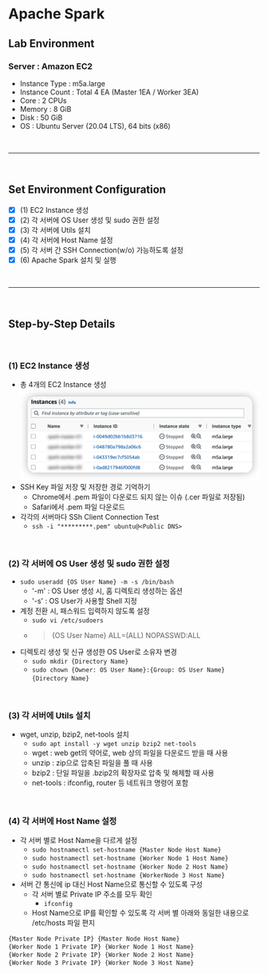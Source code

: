 # Apache Spark

## Lab Environment
### Server : Amazon EC2
- Instance Type : m5a.large
- Instance Count : Total 4 EA (Master 1EA / Worker 3EA)
- Core : 2 CPUs
- Memory : 8 GiB
- Disk : 50 GiB
- OS : Ubuntu Server (20.04 LTS), 64 bits (x86)

<br/>

* * *

<br/>

## Set Environment Configuration
- [x] (1) EC2 Instance 생성
- [x] (2) 각 서버에 OS User 생성 및 sudo 권한 설정
- [x] (3) 각 서버에 Utils 설치
- [x] (4) 각 서버에 Host Name 설정
- [x] (5) 각 서버 간 SSH Connection(w/o) 가능하도록 설정
- [x] (6) Apache Spark 설치 및 실행

<br/>

***

<br/>

## Step-by-Step Details

<br/>

### (1) EC2 Instance 생성
- 총 4개의 EC2 Instance 생성
![images/image1.png](images/image1.png)
- SSH Key 파일 저장 및 저장한 경로 기억하기
    - Chrome에서 .pem 파일이 다운로드 되지 않는 이슈 (.cer 파일로 저장됨)
    - Safari에서 .pem 파일 다운로드
- 각각의 서버마다 SSh Client Connection Test
    - `ssh -i "*********.pem" ubuntu@<Public DNS>`

<br/>

### (2) 각 서버에 OS User 생성 및 sudo 권한 설정
- `sudo useradd {OS User Name} -m -s /bin/bash`
    - '-m' : OS User 생성 시, 홈 디렉토리 생성하는 옵션
    - '-s' : OS User가 사용할 Shell 지정
- 계정 전환 시, 패스워드 입력하지 않도록 설정
    - `sudo vi /etc/sudoers`
    - > {OS User Name} ALL=(ALL) NOPASSWD:ALL
- 디렉토리 생성 및 신규 생성한 OS User로 소유자 변경
    - `sudo mkdir {Directory Name}`
    - `sudo chown {Owner: OS User Name}:{Group: OS User Name} {Directory Name}`

<br/>

### (3) 각 서버에 Utils 설치
- wget, unzip, bzip2, net-tools 설치
    - `sudo apt install -y wget unzip bzip2 net-tools`
    - wget : web get의 약어로, web 상의 파일을 다운로드 받을 때 사용
    - unzip : zip으로 압축된 파일을 풀 때 사용
    - bzip2 : 단일 파일을 .bzip2의 확장자로 압축 및 해제할 때 사용
    - net-tools : ifconfig, router 등 네트워크 명령어 포함

<br/>

### (4) 각 서버에 Host Name 설정
- 각 서버 별로 Host Name을 다르게 설정
    - `sudo hostnamectl set-hostname {Master Node Host Name}`
    - `sudo hostnamectl set-hostname {Worker Node 1 Host Name}`
    - `sudo hostnamectl set-hostname {Worker Node 2 Host Name}`
    - `sudo hostnamectl set-hostname {WorkerNode 3 Host Name}`
- 서버 간 통신에 ip 대신 Host Name으로 통신할 수 있도록 구성
    - 각 서버 별로 Private IP 주소를 모두 확인
        - `ifconfig`
    - Host Name으로 IP를 확인할 수 있도록 각 서버 별 아래와 동일한 내용으로 /etc/hosts 파일 편지
```text
{Master Node Private IP} {Master Node Host Name}
{Worker Node 1 Private IP} {Worker Node 1 Host Name}
{Worker Node 2 Private IP} {Worker Node 2 Host Name}
{Worker Node 3 Private IP} {Worker Node 3 Host Name}
```
